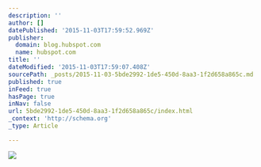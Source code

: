 ```yaml
---
description: ''
author: []
datePublished: '2015-11-03T17:59:52.969Z'
publisher:
  domain: blog.hubspot.com
  name: hubspot.com
title: ''
dateModified: '2015-11-03T17:59:07.408Z'
sourcePath: _posts/2015-11-03-5bde2992-1de5-450d-8aa3-1f2d658a865c.md
published: true
inFeed: true
hasPage: true
inNav: false
url: 5bde2992-1de5-450d-8aa3-1f2d658a865c/index.html
_context: 'http://schema.org'
_type: Article

---
```

![](http://cdn2.hubspot.net/hub/53/hubfs/00-Blog-Related_Images/blog/The_Perfect_Profile_Photo.jpeg?t=1446572498863&width=761&height=315)
